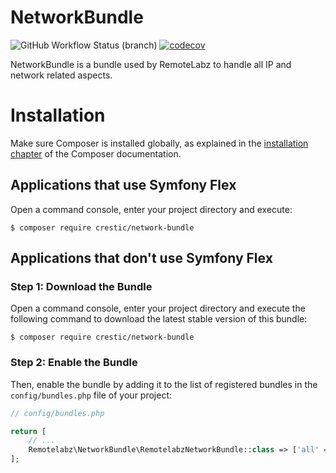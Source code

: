 # NetworkBundle

![GitHub Workflow Status (branch)](https://img.shields.io/github/workflow/status/crestic-urca/network-bundle/Tests/master) [![codecov](https://img.shields.io/codecov/c/github/crestic-urca/network-bundle)](https://codecov.io/gh/crestic-urca/network-bundle)

NetworkBundle is a bundle used by RemoteLabz to handle all IP and network related aspects.

Installation
============

Make sure Composer is installed globally, as explained in the
[installation chapter](https://getcomposer.org/doc/00-intro.md)
of the Composer documentation.

Applications that use Symfony Flex
----------------------------------

Open a command console, enter your project directory and execute:

```console
$ composer require crestic/network-bundle
```

Applications that don't use Symfony Flex
----------------------------------------

### Step 1: Download the Bundle

Open a command console, enter your project directory and execute the
following command to download the latest stable version of this bundle:

```console
$ composer require crestic/network-bundle
```

### Step 2: Enable the Bundle

Then, enable the bundle by adding it to the list of registered bundles
in the `config/bundles.php` file of your project:

```php
// config/bundles.php

return [
    // ...
    Remotelabz\NetworkBundle\RemotelabzNetworkBundle::class => ['all' => true],
];
```
